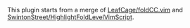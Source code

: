 
This plugin starts from a merge of [LeafCage/foldCC.vim](https://github.com/LeafCage/foldCC.vim) and
[SwintonStreet/HighlightFoldLevelVimScript](https://github.com/SwintonStreet/HighlightFoldLevelVimScript).
